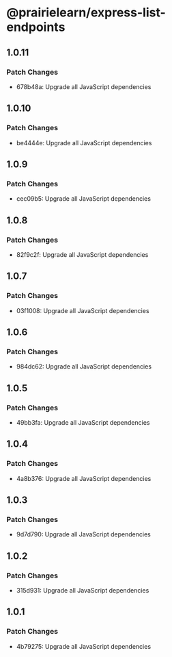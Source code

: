 # @prairielearn/express-list-endpoints

## 1.0.11

### Patch Changes

- 678b48a: Upgrade all JavaScript dependencies

## 1.0.10

### Patch Changes

- be4444e: Upgrade all JavaScript dependencies

## 1.0.9

### Patch Changes

- cec09b5: Upgrade all JavaScript dependencies

## 1.0.8

### Patch Changes

- 82f9c2f: Upgrade all JavaScript dependencies

## 1.0.7

### Patch Changes

- 03f1008: Upgrade all JavaScript dependencies

## 1.0.6

### Patch Changes

- 984dc62: Upgrade all JavaScript dependencies

## 1.0.5

### Patch Changes

- 49bb3fa: Upgrade all JavaScript dependencies

## 1.0.4

### Patch Changes

- 4a8b376: Upgrade all JavaScript dependencies

## 1.0.3

### Patch Changes

- 9d7d790: Upgrade all JavaScript dependencies

## 1.0.2

### Patch Changes

- 315d931: Upgrade all JavaScript dependencies

## 1.0.1

### Patch Changes

- 4b79275: Upgrade all JavaScript dependencies
